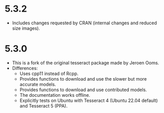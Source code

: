 # 5.3.2

- Includes changes requested by CRAN (internal changes and reduced size images).

# 5.3.0
  - This is a fork of the original tesseract package made by Jeroen Ooms.
  - Differences:
    - Uses cpp11 instead of Rcpp.
    - Provides functions to download and use the slower but more accurate
      models.
    - Provides functions to download and use contributed models.
    - The documentation works offline.
    - Explicitly tests on Ubuntu with Tesseract 4 (Ubuntu 22.04 default) and
      Tesseract 5 (PPA).
